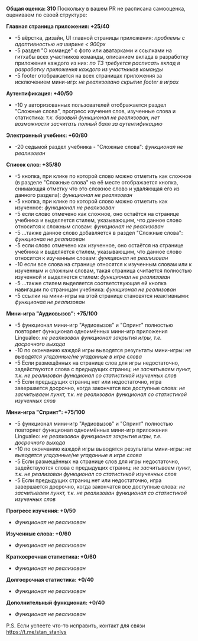 **Общая оценка: 310**
Поскольку в вашем PR не расписана самооценка, оцениваем по своей структуре:

**Главная страница приложения: +25/40**
 - -5 вёрстка, дизайн, UI главной страницы приложения: _проблемы с адаптивностью на ширине < 900px_
 - -5 раздел "О команде" с фото или аватарками и ссылками на гитхабы всех участников команды, описанием вклада в разработку приложения каждого из них: _по ТЗ требуется расписать вклад в разработку приложения каждого из участников команды_
 - -5 footer отображается на всех страницах приложения за исключением мини-игр: _не реализовано скрытие footer в играх_

**Аутентификация: +40/50**
 - -10 у авторизованных пользователей отображается раздел "Сложные слова", прогресс изучения слов, изученные слова и статистика: _т.к. базовый функционал не реализован, нет возможности засчитать полный балл за аутентификацию_

**Электронный учебник: +60/80**
 - -20 седьмой раздел учебника - "Сложные слова": _функционал не реализован_

**Список слов: +35/80**
 - -5 кнопка, при клике по которой слово можно отметить как сложное (в разделе "Сложные слова" на её месте отображается кнопка, снимающая отметку что это сложное слово и удаляющая его из данного раздела): _функционал не реализован_
 - -5 кнопка, при клике по которой слово можно отметить как изученное: _функционал не реализован_
 - -5 если слово отмечено как сложное, оно остаётся на странице учебника и выделяется стилем, указывающим, что данное слово относится к сложным словам: _функционал не реализован_
 - -5 ...также данное слово добавляется в раздел "Сложные слова": _функционал не реализован_
 - -5 если слово отмечено как изученное, оно остаётся на странице учебника и выделяется стилем, указывающим, что данное слово относится к изученным словам: _функционал не реализован_
 - -10 если все слова на странице относятся к изученным словам или к изученным и сложным словам, такая страница считается полностью изученной и выделяется стилем: _функционал не реализован_
 - -5 ...также стилем выделяется соответствующая ей кнопка навигации по страницам учебника: _функционал не реализован_
 - -5 ссылки на мини-игры на этой странице становятся неактивными: _функционал не реализован_

**Мини-игра "Аудиовызов": +75/100**
 - -5 функционал мини-игр "Аудиовызов" и "Спринт" полностью повторяет функционал одноимённых мини-игр приложения Lingualeo: _не реализован функционал закрытия игры, т.е. досрочного выхода_
 - -10 по окончанию каждой игры выводятся результаты мини-игры: _не выводятся угаданные/не угаданные в игре слова_
 - -5 Если размещённых на странице слов для игры недостаточно, задействуются слова с предыдущих страниц: _не засчитываем пункт, т.к. не реализован функционал со статистикой изученных слов_
 - -5 Если предыдущих страниц нет или недостаточно, игра завершается досрочно, когда закончатся все доступные слова: _не засчитываем пункт, т.к. не реализован функционал со статистикой изученных слов_

**Мини-игра "Спринт": +75/100**
 - -5 функционал мини-игр "Аудиовызов" и "Спринт" полностью повторяет функционал одноимённых мини-игр приложения Lingualeo: _не реализован функционал закрытия игры, т.е. досрочного выхода_
 - -10 по окончанию каждой игры выводятся результаты мини-игры: _не выводятся угаданные/не угаданные в игре слова_
 - -5 Если размещённых на странице слов для игры недостаточно, задействуются слова с предыдущих страниц: _не засчитываем пункт, т.к. не реализован функционал со статистикой изученных слов_
 - -5 Если предыдущих страниц нет или недостаточно, игра завершается досрочно, когда закончатся все доступные слова: _не засчитываем пункт, т.к. не реализован функционал со статистикой изученных слов_

**Прогресс изучения: +0/50**
 - _Функционал не реализован_

**Изученные слова: +0/60**
 - _Функционал не реализован_

**Краткосрочная статистика: +0/60**
 - _Функционал не реализован_

**Долгосрочная статистика: +0/40**
 - _Функционал не реализован_

**Дополнительный функционал: +0/40**
 - _Функционал не реализован_

P.S. Если успеете что-то исправить, контакт для связи https://t.me/stan_stanlys
